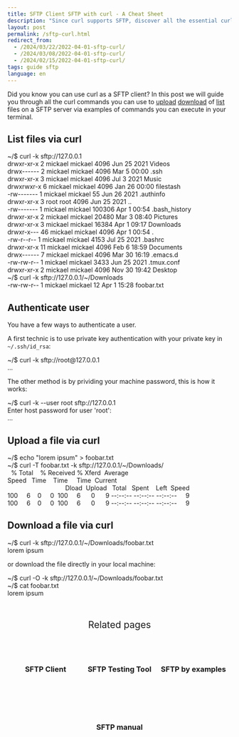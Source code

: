 ```yaml
---
title: SFTP Client SFTP with curl - A Cheat Sheet
description: "Since curl supports SFTP, discover all the essential curl commands to manage your SFTP: upload, download, and list files on your server"
layout: post
permalink: /sftp-curl.html
redirect_from:
  - /2024/03/22/2022-04-01-sftp-curl/
  - /2024/03/08/2022-04-01-sftp-curl/
  - /2024/02/15/2022-04-01-sftp-curl/
tags: guide sftp
language: en
---
```


Did you know you can use curl as a SFTP client? In this post we will guide you through all the curl commands you can use to [upload](#upload-a-file-via-curl) [download](#download-a-file-via-curl) of [list](#list-files-via-curl) files on a SFTP server via examples of commands you can execute in your terminal.

## List files via curl

<div class="terminal">
<span class="prompt">~/$ </span>curl -k sftp://127.0.0.1<br>
<span class="stdout">
drwxr-xr-x    2 mickael  mickael      4096 Jun 25  2021 Videos<br>
drwx------    2 mickael  mickael      4096 Mar  5 00:00 .ssh<br>
drwxr-xr-x    3 mickael  mickael      4096 Jul  3  2021 Music<br>
drwxrwxr-x    6 mickael  mickael      4096 Jan 26 00:00 filestash<br>
-rw-------    1 mickael  mickael        55 Jun 26  2021 .authinfo<br>
drwxr-xr-x    3 root     root         4096 Jun 25  2021 ..<br>
-rw-------    1 mickael  mickael    100306 Apr  1 00:54 .bash_history<br>
drwxr-xr-x    2 mickael  mickael     20480 Mar  3 08:40 Pictures<br>
drwxr-xr-x    3 mickael  mickael     16384 Apr  1 09:17 Downloads<br>
drwxr-x---   46 mickael  mickael      4096 Apr  1 00:54 .<br>
-rw-r--r--    1 mickael  mickael      4153 Jul 25  2021 .bashrc<br>
drwxr-xr-x   11 mickael  mickael      4096 Feb  6 18:59 Documents<br>
drwx------    7 mickael  mickael      4096 Mar 30 16:19 .emacs.d<br>
-rw-rw-r--    1 mickael  mickael      3433 Jun 25  2021 .tmux.conf<br>
drwxr-xr-x    2 mickael  mickael      4096 Nov 30 19:42 Desktop<br>
</span>
<span class="prompt">~/$ </span>curl -k sftp://127.0.0.1/~/Downloads<br>
<span class="stdout">
-rw-rw-r--    1 mickael  mickael        12 Apr  1 15:28 foobar.txt
</span>
</div>

## Authenticate user

You have a few ways to authenticate a user.


A first technic is to use private key authentication with your private key in `~/.ssh/id_rsa`:

<div class="terminal">
<span class="prompt">~/$ </span>curl -k sftp://root@127.0.0.1<br>
<span class="stdout">...<br></span>
</div>

The other method is by prividing your machine password, this is how it works:

<div class="terminal">
<span class="prompt">~/$ </span>curl -k --user root sftp://127.0.0.1<br>
<span class="stdout">Enter host password for user 'root':<br>
...<br>
</span>
</div>

## Upload a file via curl

<div class="terminal">
<span class="prompt">~/$ </span>echo "lorem ipsum" > foobar.txt<br>
<span class="prompt">~/$ </span>curl -T foobar.txt -k sftp://127.0.0.1/~/Downloads/<br>
<span class="stdout">
&nbsp;&nbsp;% Total&nbsp;&nbsp;&nbsp;&nbsp;% Received % Xferd&nbsp;&nbsp;Average Speed&nbsp;&nbsp;&nbsp;Time&nbsp;&nbsp;&nbsp;&nbsp;Time&nbsp;&nbsp;&nbsp;&nbsp;&nbsp;Time&nbsp;&nbsp;Current<br>
&nbsp;&nbsp;&nbsp;&nbsp;&nbsp;&nbsp;&nbsp;&nbsp;&nbsp;&nbsp;&nbsp;&nbsp;&nbsp;&nbsp;&nbsp;&nbsp;&nbsp;&nbsp;&nbsp;&nbsp;&nbsp;&nbsp;&nbsp;&nbsp;&nbsp;&nbsp;&nbsp;&nbsp;&nbsp;&nbsp;&nbsp;&nbsp;&nbsp;Dload&nbsp;&nbsp;Upload&nbsp;&nbsp;&nbsp;Total&nbsp;&nbsp;&nbsp;Spent&nbsp;&nbsp;&nbsp;&nbsp;Left&nbsp;&nbsp;Speed<br>
100&nbsp;&nbsp;&nbsp;&nbsp;&nbsp;6&nbsp;&nbsp;&nbsp;&nbsp;0&nbsp;&nbsp;&nbsp;&nbsp;&nbsp;0&nbsp;&nbsp;100&nbsp;&nbsp;&nbsp;&nbsp;&nbsp;6&nbsp;&nbsp;&nbsp;&nbsp;&nbsp;&nbsp;0&nbsp;&nbsp;&nbsp;&nbsp;&nbsp;&nbsp;9 --:--:-- --:--:-- --:--:--&nbsp;&nbsp;&nbsp;&nbsp;&nbsp;9<br>
100&nbsp;&nbsp;&nbsp;&nbsp;&nbsp;6&nbsp;&nbsp;&nbsp;&nbsp;0&nbsp;&nbsp;&nbsp;&nbsp;&nbsp;0&nbsp;&nbsp;100&nbsp;&nbsp;&nbsp;&nbsp;&nbsp;6&nbsp;&nbsp;&nbsp;&nbsp;&nbsp;&nbsp;0&nbsp;&nbsp;&nbsp;&nbsp;&nbsp;&nbsp;9 --:--:-- --:--:-- --:--:--&nbsp;&nbsp;&nbsp;&nbsp;&nbsp;9<br>
</span>
</div>


## Download a file via curl

<div class="terminal">
<span class="prompt">~/$ </span>curl -k sftp://127.0.0.1/~/Downloads/foobar.txt<br>
<span class="stdout">
lorem ipsum
</span>
</div>

or download the file directly in your local machine:
<div class="terminal">
<span class="prompt">~/$ </span>curl -O -k sftp://127.0.0.1/~/Downloads/foobar.txt<br>
<span class="prompt">~/$ </span>cat foobar.txt<br>
<span class="stdout">
lorem ipsum
</span>
</div>


<div class="related">
    <div class="title">
        Related pages<br>
        <img src="https://mickael.kerjean.me/assets/img/arrow_bottom.png"/>
    </div>
    <div class="related_content">
        <a href="{% post_url 2020-04-30-sftp-browser %}"><h3 class="no-anchor">SFTP Client</h3></a><a href="{% post_url 2020-08-31-sftp-online-test %}"><h3 class="no-anchor">SFTP Testing Tool</h3></a><a href="{% post_url 2020-07-01-sftp-example %}"><h3 class="no-anchor">SFTP by examples</h3></a><a href="{% post_url 2020-07-02-man-sftp %}"><h3 class="no-anchor">SFTP manual</h3></a>
    </div>
</div>
<style>
 .related{ text-align:center;margin-top:50px;}
 .related .title{
     font-size: 1.5em;
     margin-top: 30px;
 }
 .related .title img{
     animation: bounce 1s infinite alternate;
     width: 16px;
     height: 17px;
 }
 .related .related_content { margin-top:5px; }
 .related .related_content h3 {
     background: var(--bg-color);
     padding: 50px 0;
     border-radius: 5px;
     margin: 0!important;
 }
 .related .related_content a{
     display: inline-block;
     width: calc(33% - 10px);
     padding: 5px;
     text-decoration: none!important;
 }
 .related .related_content a:hover{
     transform: scale(1.1);
     transition: ease 0.3s transform;
 }
 .related .related_content a:hover h3{
     background: var(--emphasis-primary);
     transition: ease 0.3s background;
 }

 @media only screen and (max-width: 550px) {
     .related .related_content a{ width: 100%; }
 }
 @keyframes bounce {
     from {
         transform: translate3d(0,0,0);
     }
     to {
         transform: translate3d(0,-8px,0);
     }
 }
</style>
